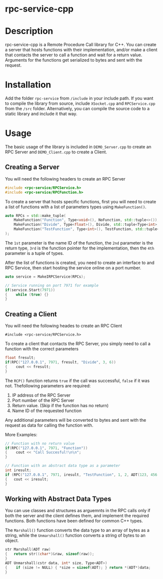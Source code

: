 # rpc-service-cpp
# Description
rpc-service-cpp is a Remote Procedure Call library for C++. You can create a server that hosts functions with their implementation, and/or make a client that contacts the server to call a function and wait for a return value. Arguments for the functions get serialized to bytes and sent with the request.

# Installation
Add the folder `rpc-service` from `/include` in your include path. If you want to compile the library from source, include `XSocket.cpp` and `RPCService.cpp` from the `/src` folder. Alternatively, you can compile the source code to a static library and include it that way.

# Usage
The basic usage of the library is included in `DEMO_Server.cpp` to create an RPC Server and `DEMO_Client.cpp` to create a Client.

## Creating a Server
You will need the following headers to create an RPC Server
```c++
#include <rpc-service/RPCService.h>
#include <rpc-service/RPCFunction.h>
```

To create a server that hosts specific functions, first you will need to create a list of functions with a list of parameters types using `MakeFunction()`.
```c++
auto RPCs = std::make_tuple(
    MakeFunction("Function", Type<void>(), NoFunction, std::tuple<>()),
    MakeFunction("Divide", Type<float>(), Divide, std::tuple<Type<int>, Type<int> >()),
    MakeFunction("TestFunction", Type<int>(), TestFunction, std::tuple<Type<int>, Type<int>, Type<ADT> >())
);
``` 
The `1st` parameter is the name ID of the function, the `2nd` parameter is the return type, `3rd` is the function pointer for the implementation, then the `4th` parameter is a tuple of types.  
  
After the list of functions is created, you need to create an interface to and RPC Service, then start hosting the service online on a port number.
```c++
auto service = MakeIRPCService(RPCs);

// Service running on port 7971 for example
if(service.Start(7971))
{    while (true) {}
}
```

## Creating a Client
You will need the following heades to create an RPC Client
```
#include <rpc-service/RPCService.h>
```

To create a client that contacts the RPC Server, you simply need to call a function with the correct parameters
```c++
float fresult;
if(RPC("127.0.0.1", 7971, fresult, "Divide", 3, 6))
{    cout << fresult;
}
```
The `RCP()` function returns `true` if the call was successful, `false` if it was not. Thefollowing parameters are required:

1. IP address of the RPC Server
2. Port number of the RPC Server
3. Return value. (Skip if the function has no return)
4. Name ID of the requested function

Any additional parameters will be converted to bytes and sent with the request as data for calling the function with.  
  
More Examples:
```c++
// Function with no return value
if(RPC("127.0.0.1", 7971, "Function"))
{    cout << "Call Succesful!\n\n";
}

// Function with an abstract data type as a parameter
int iresult;
if (RPC("127.0.0.1", 7971, iresult, "TestFunction", 1, 2, ADT(123, 456.789f)))
{   cout << iresult;
}
```

## Working with Abstract Data Types
You can use classes and structures as arguemnts in the RPC calls only if both the server and the client defines them, and implement the required functions. Both functions have been defined for common C++ types.
  
The `Marshall()` function converts the data type to an array of bytes as a string, while the `Unmarshall()` function converts a string of bytes to an object.

```c++
str Marshall(ADT raw)
{   return str((char*)&raw, sizeof(raw));
}
ADT Unmarshall(cstr data, int* size, Type<ADT>)
{    if (size != NULL) { *size = sizeof(ADT); } return *(ADT*)data;
}
```